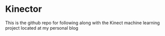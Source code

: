 # Kinector
This is the github repo for following along with the Kinect machine learning project located at my personal blog
